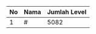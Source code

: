 | No | Nama            | Jumlah Level |
|----|-----------------|--------------|
| 1  | #    |    5082        |
